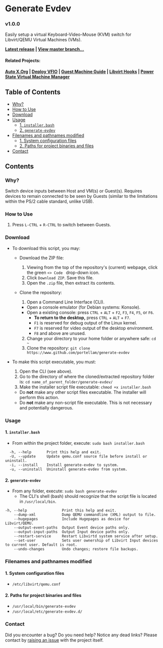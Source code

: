 # Generate Evdev
### v1.0.0
Easily setup a virtual Keyboard-Video-Mouse (KVM) switch for Libvirt/QEMU Virtual Machines (VMs).

**[Latest release](https://github.com/portellam/generate-evdev/releases/latest) | [View master branch...](https://github.com/portellam/generate-evdev/tree/master)**

#### Related Projects:
**[Auto X.Org](https://github.com/portellam/auto-xorg) | [Deploy VFIO](https://github.com/portellam/deploy-vfio) | [Guest Machine Guide](https://github.com/portellam/guest-machine-guide) | [Libvirt Hooks](https://github.com/portellam/libvirt-hooks) | [Power State Virtual Machine Manager](https://github.com/portellam/powerstate-virtmanager)**

## Table of Contents
- [Why?](#why)
- [How to Use](#how-to-use)
- [Download](#download)
- [Usage](#usage)
  - [1. `installer.bash`](#1-installerbash)
  - [2. `generate-evdev`](#2-generate-evdev)
- [Filenames and pathnames modified](#filenames-and-pathnames-modified)
  - [1. System configuration files](#1-system-configuration-files)
  - [2. Paths for project binaries and files](#2-paths-for-project-binaries-and-files)
- [Contact](#contact)

## Contents
### Why?
Switch device inputs between Host and VM(s) or Guest(s). Requires devices to remain connected to be seen by Guests (similar to the limitations within the PS/2 cable standard, unlike USB).

### How to Use
1. Press `L-CTRL` + `R-CTRL` to switch between Guests.

### Download
- To download this script, you may:
  - Download the ZIP file:
    1. Viewing from the top of the repository's (current) webpage, click the green `<> Code ` drop-down icon.
    2. Click `Download ZIP`. Save this file.
    3. Open the `.zip` file, then extract its contents.

  - Clone the repository:
    1. Open a Command Line Interface (CLI).
      - Open a console emulator (for Debian systems: Konsole).
      - Open a existing console: press `CTRL` + `ALT` + `F2`, `F3`, `F4`, `F5`, or `F6`.
        - **To return to the desktop,** press `CTRL` + `ALT` + `F7`.
        - `F1` is reserved for debug output of the Linux kernel.
        - `F7` is reserved for video output of the desktop environment.
        - `F8` and above are unused.

    2. Change your directory to your home folder or anywhere safe: `cd ~`
    3. Clone the repository: `git clone https://www.github.com/portellam/generate-evdev`

- To make this script executable, you must:
  1. Open the CLI (see above).
  2. Go to the directory of where the cloned/extracted repository folder is: `cd name_of_parent_folder/generate-evdev/`
  3. Make the installer script file executable: `chmod +x installer.bash`
    - Do **not** make any other script files executable. The installer will perform this action.
    - Do **not** make any non-script file executable. This is not necessary and potentially dangerous.

### Usage
#### 1. `installer.bash`
- From within the project folder, execute: `sudo bash installer.bash`

```
  -h, --help       Print this help and exit.
  -U, --update     Update qemu.conf source file before install or uninstall.
  -i, --install    Install generate-evdev to system.
  -u, --uninstall  Uninstall generate-evdev from system.
```

#### 2. `generate-evdev`
- From any folder, execute: `sudo bash generate-evdev`
  - The CLI's shell (bash) should recognize that the script file is located in `/usr/local/bin`.

```
-h, --help                Print this help and exit.
    --dump-xml            Dump QEMU commandline (XML) output to file.
    --hugepages           Include Hugepages as device for Libvirt/QEMU.
    --output-event-paths  Output Event device paths only.
    --output-input-paths  Output Input device paths only.
    --restart-service     Restart Libvirtd system service after setup.
    --set-user            Sets user ownership of Libvirt Input devices to current user. Default is root.
    --undo-changes        Undo changes; restore file backups.
```

### Filenames and pathnames modified
#### 1. System configuration files
  - `/etc/libvirt/qemu.conf`

#### 2. Paths for project binaries and files
  - `/usr/local/bin/generate-evdev`
  - `/usr/local/etc/generate-evdev.d/`

### Contact
Did you encounter a bug? Do you need help? Notice any dead links? Please contact by [raising an issue](https://github.com/portellam/generate-evdev/issues) with the project itself.
